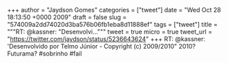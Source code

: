 
+++
author = "Jaydson Gomes"
categories = ["tweet"]
date = "Wed Oct 28 18:13:50 +0000 2009"
draft = false
slug = "574009a2dd74020d3ba576b06fb1eba8d11888ef"
tags = ["tweet"]
title = """RT: @kassner: "Desenvolvi..."""
tweet = true
micro = true
tweet_url = "https://twitter.com/jaydson/status/5236643624"
+++
RT: @kassner: 'Desenvolvido por Telmo Júnior - Copyright (c) 2009/2010" 2010? Futurama? #sobrinho #fail
